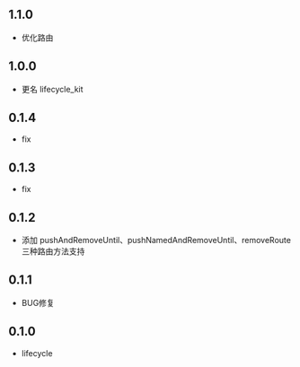 ## 1.1.0

* 优化路由

## 1.0.0

* 更名 lifecycle_kit

## 0.1.4

* fix

## 0.1.3

* fix

## 0.1.2

* 添加 pushAndRemoveUntil、pushNamedAndRemoveUntil、removeRoute 三种路由方法支持

## 0.1.1

* BUG修复

## 0.1.0

* lifecycle
